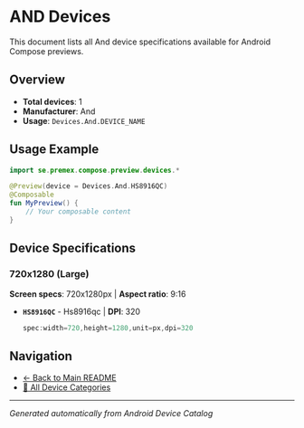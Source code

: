 # AND Devices

This document lists all And device specifications available for Android Compose previews.

## Overview

- **Total devices**: 1
- **Manufacturer**: And
- **Usage**: `Devices.And.DEVICE_NAME`

## Usage Example

```kotlin
import se.premex.compose.preview.devices.*

@Preview(device = Devices.And.HS8916QC)
@Composable
fun MyPreview() {
    // Your composable content
}
```

## Device Specifications

### 720x1280 (Large)

**Screen specs**: 720x1280px | **Aspect ratio**: 9:16

- **`HS8916QC`** - Hs8916qc | **DPI**: 320
  ```kotlin
  spec:width=720,height=1280,unit=px,dpi=320
  ```

## Navigation

- [← Back to Main README](../../README.md)
- [📱 All Device Categories](../README.md)

---
*Generated automatically from Android Device Catalog*
